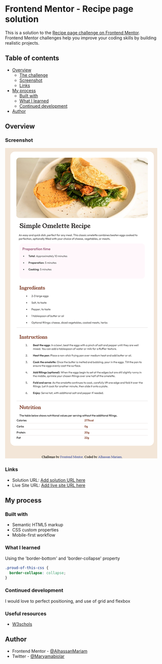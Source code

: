 # Frontend Mentor - Recipe page solution

This is a solution to the [Recipe page challenge on Frontend Mentor](https://www.frontendmentor.io/challenges/recipe-page-KiTsR8QQKm). Frontend Mentor challenges help you improve your coding skills by building realistic projects. 

## Table of contents

- [Overview](#overview)
  - [The challenge](#the-challenge)
  - [Screenshot](#screenshot)
  - [Links](#links)
- [My process](#my-process)
  - [Built with](#built-with)
  - [What I learned](#what-i-learned)
  - [Continued development](#continued-development)
- [Author](#author)



## Overview

### Screenshot

![Recipe page](Frontend%20Mentor%20Recipe%20page.png)

### Links

- Solution URL: [Add solution URL here](https://your-solution-url.com)
- Live Site URL: [Add live site URL here](https://your-live-site-url.com)

## My process

### Built with

- Semantic HTML5 markup
- CSS custom properties
- Mobile-first workflow

### What I learned

Using the 'border-bottom' and 'border-collapse' property

```css
.proud-of-this-css {
  border-collapse: collapse;
}
```
### Continued development

I would love to perfect positioning, and use of grid and flexbox

### Useful resources

- [W3schols](https://www.w3schools.com/)

## Author

- Frontend Mentor - [@AlhassanMariam](https://www.frontendmentor.io/profile/AlhassanMariam)
- Twitter - [@Maryamabiolar](https://www.twitter.com/Maryamabiolar)

